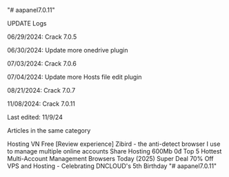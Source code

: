 "# aapanel7.0.11" 

UPDATE Logs

06/29/2024: Crack 7.0.5

06/30/2024: Update more onedrive plugin

07/03/2024: Crack 7.0.6

07/04/2024: Update more Hosts file edit plugin

08/21/2024: Crack 7.0.7

11/08/2024: Crack 7.0.11

Last edited: 11/9/24

Articles in the same category

Hosting VN Free
[Review experience] Zibird - the anti-detect browser I use to manage multiple online accounts
Share Hosting 600Mb 0đ
Top 5 Hottest Multi-Account Management Browsers Today (2025)
Super Deal 70% Off VPS and Hosting - Celebrating DNCLOUD's 5th Birthday
"# aapanel7.0.11" 
